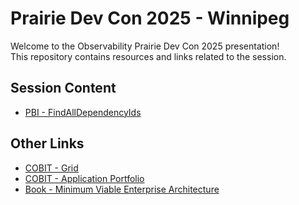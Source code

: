 # Prairie Dev Con 2025 - Winnipeg

Welcome to the Observability Prairie Dev Con 2025 presentation!  
This repository contains resources and links related to the session.

## Session Content
- [PBI - FindAllDependencyIds](/2025%20-%20Winnipeg/PBI%20-%20FindAllDependencyIds.txt)

## Other Links
- [COBIT - Grid](https://www.infotech.com/browse/management-and-governance)
- [COBIT - Application Portfolio](https://www.infotech.com/research/ss/rationalize-your-application-portfolio#unlock-modal)
- [Book - Minimum Viable Enterprise Architecture](https://www.amazon.ca/Minimum-Enterprise-Architecture-Business-Digital-ebook/dp/B0BQMQD6Q7/ 
)

